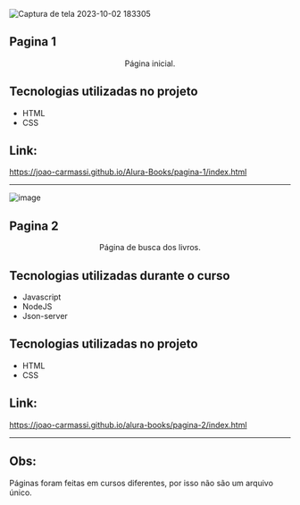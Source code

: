 ![Captura de tela 2023-10-02 183305](https://github.com/joao-carmassi/Alura-Books/assets/90992816/186481a3-e401-46b4-b290-79f2a7de9568)

## Pagina 1

<p align="center">Página inicial.</p>

## Tecnologias utilizadas no projeto
* HTML
* CSS

## Link:
https://joao-carmassi.github.io/Alura-Books/pagina-1/index.html

<hr>

![image](https://github.com/joao-carmassi/Alura-Books/assets/90992816/19145fc7-692d-4780-a5a6-afc84dbcdbc9)

## Pagina 2

<p align="center">Página de busca dos livros.</p>

## Tecnologias utilizadas durante o curso
* Javascript
* NodeJS
* Json-server

## Tecnologias utilizadas no projeto
* HTML
* CSS

## Link:
https://joao-carmassi.github.io/alura-books/pagina-2/index.html

<hr>

## Obs:

<p>Páginas foram feitas em cursos diferentes, por isso não são um arquivo único.</p>
